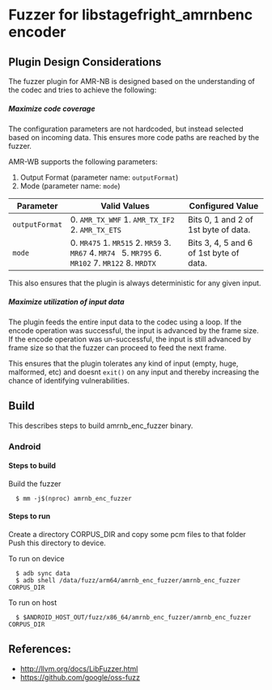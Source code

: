 # Fuzzer for libstagefright_amrnbenc encoder

## Plugin Design Considerations
The fuzzer plugin for AMR-NB is designed based on the understanding of the
codec and tries to achieve the following:

##### Maximize code coverage
The configuration parameters are not hardcoded, but instead selected based on
incoming data. This ensures more code paths are reached by the fuzzer.

AMR-WB supports the following parameters:
1. Output Format (parameter name: `outputFormat`)
2. Mode (parameter name: `mode`)

| Parameter| Valid Values| Configured Value|
|------------- |-------------| ----- |
| `outputFormat` | 0. `AMR_TX_WMF` 1. `AMR_TX_IF2` 2. `AMR_TX_ETS` | Bits 0, 1 and 2 of 1st byte of data. |
| `mode`   | 0. `MR475` 1. `MR515` 2. `MR59` 3. `MR67`  4. `MR74 ` 5. `MR795` 6. `MR102` 7. `MR122` 8. `MRDTX` | Bits 3, 4, 5 and 6 of 1st byte of data. |

This also ensures that the plugin is always deterministic for any given input.

##### Maximize utilization of input data
The plugin feeds the entire input data to the codec using a loop.
If the encode operation was successful, the input is advanced by the frame size.
If the encode operation was un-successful, the input is still advanced by frame size so
that the fuzzer can proceed to feed the next frame.

This ensures that the plugin tolerates any kind of input (empty, huge,
malformed, etc) and doesnt `exit()` on any input and thereby increasing the
chance of identifying vulnerabilities.

## Build

This describes steps to build amrnb_enc_fuzzer binary.

### Android

#### Steps to build
Build the fuzzer
```
  $ mm -j$(nproc) amrnb_enc_fuzzer
```

#### Steps to run
Create a directory CORPUS_DIR and copy some pcm files to that folder
Push this directory to device.

To run on device
```
  $ adb sync data
  $ adb shell /data/fuzz/arm64/amrnb_enc_fuzzer/amrnb_enc_fuzzer CORPUS_DIR
```
To run on host
```
  $ $ANDROID_HOST_OUT/fuzz/x86_64/amrnb_enc_fuzzer/amrnb_enc_fuzzer CORPUS_DIR
```

## References:
 * http://llvm.org/docs/LibFuzzer.html
 * https://github.com/google/oss-fuzz
